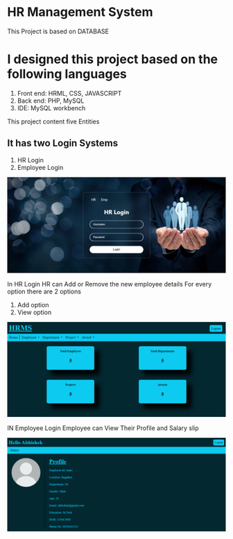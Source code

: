 # HR Management System
This Project is based on DATABASE 

# I designed this project based on the following languages
1. Front end: HRML, CSS, JAVASCRIPT
2. Back end: PHP, MySQL
3. IDE: MySQL workbench

This project content five Entities

## It has two Login Systems
1. HR Login
2. Employee Login

![Logo](/Images/Login.png)

In HR Login 
HR can Add or Remove the new employee details 
For every option there are 2 options 
1. Add option
2. View option

![Logo](/Images/HR_Homepage.png)

IN Employee Login
Employee can View Their Profile and Salary slip

![Logo](/Images/Employee_Homepage.png)
